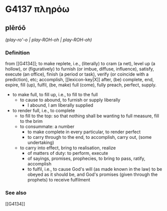 # G4137 πληρόω

## plēróō

_(play-ro'-o | play-ROH-oh | play-ROH-oh)_

### Definition

from [[G4134]]; to make replete, i.e., (literally) to cram (a net), level up (a hollow), or (figuratively) to furnish (or imbue, diffuse, influence), satisfy, execute (an office), finish (a period or task), verify (or coincide with a prediction), etc; accomplish, [[lexicon-key|X]] after, (be) complete, end, expire, fill (up), fulfil, (be, make) full (come), fully preach, perfect, supply.

- to make full, to fill up, i.e., to fill to the full
  - to cause to abound, to furnish or supply liberally
    - I abound, I am liberally supplied
- to render full, i.e., to complete
  - to fill to the top: so that nothing shall be wanting to full measure, fill to the brim
  - to consummate: a number
    - to make complete in every particular, to render perfect
    - to carry through to the end, to accomplish, carry out, (some undertaking)
  - to carry into effect, bring to realisation, realize
    - of matters of duty: to perform, execute
    - of sayings, promises, prophecies, to bring to pass, ratify, accomplish
    - to fulfil, i.e., to cause God's will (as made known in the law) to be obeyed as it should be, and God's promises (given through the prophets) to receive fulfilment

### See also

[[G4134]]

